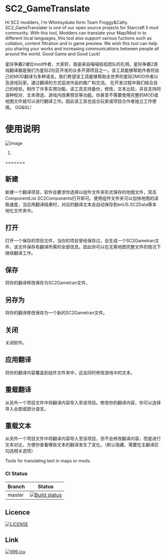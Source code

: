 # SC2_GameTranslate
Hi SC2 modders, I'm Whimsyduke form Team Froggy&Catty. SC2_GameTranslater is one of our open source projects for Starcraft II mod community. With this tool, Modders can translate your Map/Mod in to different local languages, this tool also support various fuctions such as collation, content filtration and in game preview. We wish this tool can help you sharing your works and increasing communications between people all around the world. 
Good Game and Good Luck!



星际争霸2诸位mod作者，大家好。我是来自喵喵呱呱团队的孔明。星际争霸2游戏翻译器是我们为星际2社区开发的众多开源项目之一。该工具能够帮助作者将自己的MOD翻译为多种语言。我们希望该工具能够帮助全世界的星际2MOD作者以及游戏玩家。通过翻译的方式促进作品的推广和交流。
在开发过程中我们结合自己的经验，制作了许多实用功能。该工具支持备份，修改，文本比较，并且支持同语种校对、文本筛选、游戏内效果预览等功能。你甚至不需要使用完整的MOD或地图文件就可以进行翻译工作。因此该工具也适合玩家或项目合作者独立工作使用。
GG&GL!

使用说明
=======

![image](https://github.com/Whimsyduke/SC2_GameTranslater/blob/master/HowtoUse/Tool02.png)

1.
=======

新建
--------

新建一个翻译项目，软件会要求你选择以组件文件夹形式保存的地图文件，双击ComponentList.SC2Components打开即可。使用组件文件夹可以加快地图的读取速度，当应用翻译结果时，对应的翻译文本会自动保存到enUS.SC2Data等本地化文件夹中。

打开
--------

打开一个保存的项目文件，当你的项目曾经保存过，会生成一个SC2Gametran文件，该文件保存有翻译所需的全部信息。因此你可以在无需地图完整文件的情况下继续翻译工作。

保存
--------

将你的翻译修改保存为SC2Gametran文件。

另存为
--------

将你的翻译修改保存为一个新的SC2Gametran文件。

关闭
--------

关闭软件。

应用翻译
--------

将你的翻译内容覆盖到组件文件夹中，这会同时修改游戏中的文本。

重载翻译
--------

从另外一个项目文件中将翻译内容导入至该项目。修改你的翻译内容，你可以选择导入全部或部分语言。

重载文本
--------

从另外一个项目文件中将翻译内容导入至该项目，但不会修改翻译内容，而是进行文本对比，方便你查看哪些文本的翻译发生了变化。（默认隐藏，需要在主翻译区勾选相关选项）













Tools for translating text in maps or mods.

### CI Status
| Branch | Status |
| ------ | ------- |
| master | [![Build status](https://ci.appveyor.com/api/projects/status/pra1v3b65rifuwol/branch/master?svg=true)](https://ci.appveyor.com/project/Whimsyduke/sc2-gametranslater/branch/master) |

## Licence
[![LICENSE](https://img.shields.io/badge/license-NPL%20(The%20996%20Prohibited%20License)-blue.svg)](https://github.com/996icu/996.ICU/blob/master/LICENSE)

## Link
[![996.icu](https://img.shields.io/badge/link-996.icu-red.svg)](https://996.icu)
